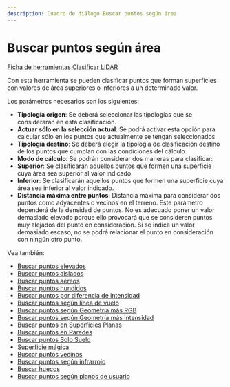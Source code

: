 ```yaml
---
description: Cuadro de diálogo Buscar puntos según área
---
```


# Buscar puntos según área

 [Ficha de herramientas Clasificar LiDAR](../../fichas-de-herramientas/ficha-de-herramientas-clasificar-lidar.md)

Con esta herramienta se pueden clasificar puntos que forman superficies con valores de área superiores o inferiores a un determinado valor.

Los parámetros necesarios son los siguientes:

* **Tipología origen**: Se deberá seleccionar las tipologías que se considerarán en esta clasificación.
* **Actuar sólo en la selección actual**: Se podrá activar esta opción para calcular sólo en los puntos que actualmente se tengan seleccionados
* **Tipología destino**: Se deberá elegir la tipología de clasificación destino de los puntos que cumplan con las condiciones del cálculo.
* **Modo de cálculo**: Se podrán considerar dos maneras para clasificar:
* **Superior**: Se clasificarán aquellos puntos que formen una superficie cuya área sea superior al valor indicado.
* **Inferior**: Se clasificarán aquellos puntos que formen una superficie cuya área sea inferior al valor indicado.
* **Distancia máxima entre puntos**: Distancia máxima para considerar dos puntos como adyacentes o vecinos en el terreno. Este parámetro dependerá de la densidad de puntos. No es adecuado poner un valor demasiado elevado porque ello provocará que se consideren puntos muy alejados del punto en consideración. Si se indica un valor demasiado escaso, no se podrá relacionar el punto en consideración con ningún otro punto.

Vea también:

* [Buscar puntos elevados](buscar-puntos-elevados.md)
* [Buscar puntos aislados](buscar-puntos-aislados.md)
* [Buscar puntos aéreos](buscar-puntos-aereos.md)
* [Buscar puntos hundidos](buscar-puntos-hundidos.md)
* [Buscar puntos por diferencia de intensidad](buscar-puntos-por-diferencia-de-intensidad.md)
* [Buscar puntos según línea de vuelo](buscar-puntos-segun-linea-de-vuelo.md)
* [Buscar puntos según Geometría más RGB](buscar-puntos-segun-geometria-mas-rgb.md)
* [Buscar puntos según Geometría más intensidad](buscar-puntos-segun-geometria-mas-intensidad.md)
* [Buscar puntos en Superficies Planas](buscar-puntos-en-superficies-planas.md)
* [Buscar puntos en Paredes](buscar-puntos-en-paredes.md)
* [Buscar puntos Solo Suelo](solo-suelo.md)
* [Superficie mágica](superficie-magica/)
* [Buscar puntos vecinos](buscar-vecinos.md)
* [Buscar puntos según infrarrojo](buscar-puntos-segun-infrarrojo.md)
* [Buscar huecos](buscar-huecos.md)
* [Buscar puntos según planos de usuario](buscar-puntos-sobre-planos.md) 

